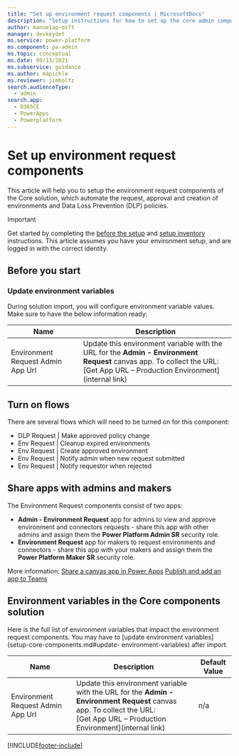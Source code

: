```yaml
---
title: "Set up environment request components | MicrosoftDocs"
description: "Setup instructions for how to set up the core admin components solution of the CoE Starter Kit"
author: manuelap-msft
manager: devkeydet
ms.service: power-platform
ms.component: pa-admin
ms.topic: conceptual
ms.date: 09/13/2021
ms.subservice: guidance
ms.author: mapichle
ms.reviewer: jimholtz
search.audienceType: 
  - admin
search.app: 
  - D365CE
  - PowerApps
  - Powerplatform
---
```


# Set up environment request components

This article will help you to setup the environment request components of the Core solution, which automate the request, approval and creation of environments and Data Loss Prevention (DLP) policies.

>[!IMPORTANT]
> Get started by completing the [before the setup](before-setup.md) and [setup inventory](setup-core-components.md) instructions. This article assumes you have your environment setup, and are logged in with the correct identity.

## Before you start

### Update environment variables

During solution import, you will configure environment variable values. Make sure to have the below information ready:

| Name | Description |
|------|---------------|
|Environment Request Admin App Url | Update this environment variable with the URL for the **Admin - Environment Request** canvas app. To collect the URL: <br>[Get App URL – Production Environment](internal link) <Br> |

## Turn on flows

There are several flows which will need to be turned on for this component:  

- DLP Request | Make approved policy change
- Env Request | Cleanup expired environments
- Env Request | Create approved environment
- Env Request | Notify admin when new request submitted
- Env Request | Notify requestor when rejected

## Share apps with admins and makers

The Environment Request components consist of two apps:

- **Admin - Environment Request** app for admins to view and approve environment and connectors requests - share this app with other admins and assign them the **Power Platform Admin SR** security role.
- **Environment Request** app for makers to request environments and connectors - share this app with your makers and assign them the **Power Platform Maker SR** security role.

More information:
[Share a canvas app in Power Apps](/powerapps/maker/canvas-apps/share-app)
[Publish and add an app to Teams](/powerapps/teams/publish-and-share-apps#publish-and-add-an-app-to-teams)

## Environment variables in the Core components solution

Here is the full list of environment variables that impact the environment request components. You may have to [update environment variables](setup-core-components.md#update- environment-variables) after import.

| Name | Description | Default Value
|------|---------------|------|
|Environment Request Admin App Url | Update this environment variable with the URL for the **Admin - Environment Request** canvas app. To collect the URL: <br>[Get App URL – Production Environment](internal link) <Br> | n/a |

[!INCLUDE[footer-include](../../includes/footer-banner.md)]

